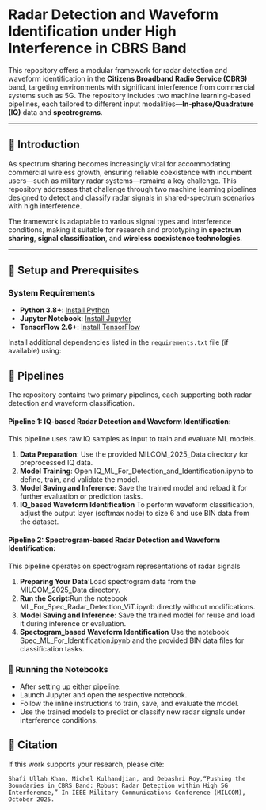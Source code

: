 # Radar Detection and Waveform Identification under High Interference in CBRS Band
This repository offers a modular framework for radar detection and waveform identification in the **Citizens Broadband Radio Service (CBRS)** band, targeting environments with significant interference from commercial systems such as 5G. The repository includes two machine learning-based pipelines, each tailored to different input modalities—**In-phase/Quadrature (IQ)** data and **spectrograms**.

---

## 🔹 Introduction

As spectrum sharing becomes increasingly vital for accommodating commercial wireless growth, ensuring reliable coexistence with incumbent users—such as military radar systems—remains a key challenge. This repository addresses that challenge through two machine learning pipelines designed to detect and classify radar signals in shared-spectrum scenarios with high interference.

The framework is adaptable to various signal types and interference conditions, making it suitable for research and prototyping in **spectrum sharing**, **signal classification**, and **wireless coexistence technologies**.

---

## 🔹 Setup and Prerequisites

### System Requirements
- **Python 3.8+**: [Install Python](https://www.python.org/downloads/)
- **Jupyter Notebook**: [Install Jupyter](https://jupyter.org/install)
- **TensorFlow 2.6+**: [Install TensorFlow](https://www.tensorflow.org/install)

Install additional dependencies listed in the `requirements.txt` file (if available) using:


## 🔹 Pipelines

The repository contains two primary pipelines, each supporting both radar detection and waveform classification.
#### Pipeline 1: IQ-based Radar Detection and Waveform Identification:
This pipeline uses raw IQ samples as input to train and evaluate ML models.
1. **Data Preparation**: Use the provided MILCOM_2025_Data directory for preprocessed IQ data.
2. **Model Training**: Open IQ_ML_For_Detection_and_Identification.ipynb to define, train, and validate the model.
3. **Model Saving and Inference**: Save the trained model and reload it for further evaluation or prediction tasks.
4. **IQ_based Waveform Identification** To perform waveform classification, adjust the output layer (softmax node) to size 6 and use BIN data from the dataset. 

#### Pipeline 2: Spectrogram-based Radar Detection and Waveform Identification:
This pipeline operates on spectrogram representations of radar signals
1. **Preparing Your Data**:Load spectrogram data from the MILCOM_2025_Data directory.
2. **Run the Script**:Run the notebook ML_For_Spec_Radar_Detection_ViT.ipynb directly without modifications.
3. **Model Saving and Inference**: Save the trained model for reuse and load it during inference or evaluation.
4. **Spectogram_based Waveform Identification** Use the notebook Spec_ML_For_Identification.ipynb and the provided BIN data files for classification tasks.


### 🔹 Running the Notebooks
- After setting up either pipeline:
- Launch Jupyter and open the respective notebook.
- Follow the inline instructions to train, save, and evaluate the model.
- Use the trained models to predict or classify new radar signals under interference conditions.

## 🔹 Citation

If this work supports your research, please cite:

```Shafi Ullah Khan, Michel Kulhandjian, and Debashri Roy,“Pushing the Boundaries in CBRS Band: Robust Radar Detection within High 5G Interference,” In IEEE Military Communications Conference (MILCOM), October 2025.```
